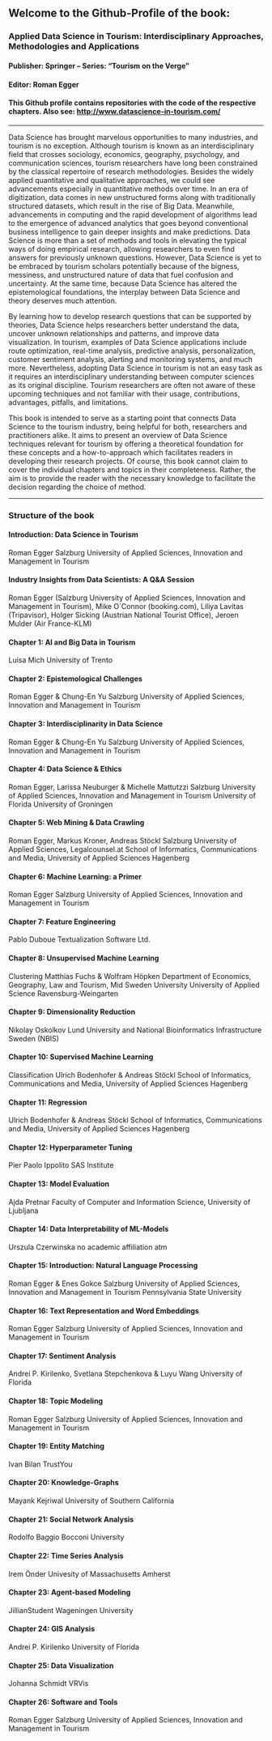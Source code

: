 ## Welcome to the Github-Profile of the book: 

### Applied Data Science in Tourism: Interdisciplinary Approaches, Methodologies and Applications
#### Publisher: Springer – Series: “Tourism on the Verge”
#### Editor: Roman Egger

#### This Github profile contains repositories with the code of the respective chapters. Also see: http://www.datascience-in-tourism.com/
------------------------------------------------------------------------------------------------------

Data Science has brought marvelous opportunities to many industries, and tourism is no exception. Although tourism is known as an interdisciplinary field that crosses sociology, economics, geography, psychology, and communication sciences, tourism researchers have long been constrained by the classical repertoire of research methodologies. Besides the widely applied quantitative and qualitative approaches, we could see advancements especially in quantitative methods over time. In an era of digitization, data comes in new unstructured forms along with traditionally structured datasets, which result in the rise of Big Data. Meanwhile, advancements in computing and the rapid development of algorithms lead to the emergence of advanced analytics that goes beyond conventional business intelligence to gain deeper insights and make predictions. Data Science is more than a set of methods and tools in elevating the typical ways of doing empirical research, allowing researchers to even find answers for previously unknown questions. However, Data Science is yet to be embraced by tourism scholars potentially because of the bigness, messiness, and unstructured nature of data that fuel confusion and uncertainty. At the same time, because Data Science has altered the epistemological foundations, the interplay between Data Science and theory deserves much attention.

By learning how to develop research questions that can be supported by theories, Data Science helps researchers better understand the data, uncover unknown relationships and patterns, and improve data visualization. In tourism, examples of Data Science applications include route optimization, real-time analysis, predictive analysis, personalization, customer sentiment analysis, alerting and monitoring systems, and much more. Nevertheless, adopting Data Science in tourism is not an easy task as it requires an interdisciplinary understanding between computer sciences as its original discipline. Tourism researchers are often not aware of these upcoming techniques and not familiar with their usage, contributions, advantages, pitfalls, and limitations.

This book is intended to serve as a starting point that connects Data Science to the tourism industry, being helpful for both, researchers and practitioners alike. It aims to present an overview of Data Science techniques relevant for tourism by offering a theoretical foundation for these concepts and a how-to-approach which facilitates readers in developing their research projects. Of course, this book cannot claim to cover the individual chapters and topics in their completeness. Rather, the aim is to provide the reader with the necessary knowledge to facilitate the decision regarding the choice of method.

----------------------------------------------------------------------------------------------------------

### Structure of the book
#### Introduction: Data Science in Tourism
Roman Egger
Salzburg University of Applied Sciences, Innovation and Management in Tourism

#### Industry Insights from Data Scientists: A Q&A Session
Roman Egger (Salzburg University of Applied Sciences, Innovation and Management in Tourism), Mike O´Connor (booking.com), Liliya Lavitas (Tripavisor), Holger Sicking (Austrian National Tourist Office), Jeroen Mulder (Air France-KLM)

#### Chapter 1: AI and Big Data in Tourism
Luisa Mich
University of Trento

#### Chapter 2: Epistemological Challenges
Roman Egger & Chung-En Yu
Salzburg University of Applied Sciences, Innovation and Management in Tourism

#### Chapter 3: Interdisciplinarity in Data Science
Roman Egger & Chung-En Yu
Salzburg University of Applied Sciences, Innovation and Management in Tourism

#### Chapter 4: Data Science & Ethics
Roman Egger, Larissa Neuburger & Michelle Mattutzzi
Salzburg University of Applied Sciences, Innovation and Management in Tourism
University of Florida
University of Groningen

#### Chapter 5: Web Mining & Data Crawling
Roman Egger, Markus Kroner, Andreas Stöckl
Salzburg University of Applied Sciences,
Legalcounsel.at
School of Informatics, Communications and Media, University of Applied Sciences Hagenberg

#### Chapter 6: Machine Learning: a Primer
Roman Egger
Salzburg University of Applied Sciences, Innovation and Management in Tourism

#### Chapter 7: Feature Engineering
Pablo Duboue
Textualization Software Ltd.

#### Chapter 8: Unsupervised Machine Learning
Clustering
Matthias Fuchs & Wolfram Höpken
Department of Economics, Geography, Law and Tourism, Mid Sweden University
University of Applied Science Ravensburg-Weingarten

#### Chapter 9: Dimensionality Reduction
Nikolay Oskolkov
Lund University and National Bioinformatics Infrastructure Sweden (NBIS)

#### Chapter 10: Supervised Machine Learning
Classification
Ulrich Bodenhofer & Andreas Stöckl
School of Informatics, Communications and Media, University of Applied Sciences Hagenberg

#### Chapter 11: Regression
Ulrich Bodenhofer & Andreas Stöckl
School of Informatics, Communications and Media, University of Applied Sciences Hagenberg

#### Chapter 12: Hyperparameter Tuning
Pier Paolo Ippolito
SAS Institute

#### Chapter 13: Model Evaluation
Ajda Pretnar
Faculty of Computer and Information Science, University of Ljubljana

#### Chapter 14: Data Interpretability of ML-Models
Urszula Czerwinska
no academic affiliation atm

#### Chapter 15: Introduction: Natural Language Processing
Roman Egger & Enes Gokce
Salzburg University of Applied Sciences, Innovation and Management in Tourism
Pennsylvania State University

#### Chapter 16: Text Representation and Word Embeddings
Roman Egger
Salzburg University of Applied Sciences, Innovation and Management in Tourism

#### Chapter 17: Sentiment Analysis
Andrei P. Kirilenko, Svetlana Stepchenkova & Luyu Wang
University of Florida

#### Chapter 18: Topic Modeling
Roman Egger
Salzburg University of Applied Sciences, Innovation and Management in Tourism

#### Chapter 19: Entity Matching
Ivan Bilan
TrustYou

#### Chapter 20: Knowledge-Graphs
Mayank Kejriwal
University of Southern California

#### Chapter 21: Social Network Analysis
Rodolfo Baggio
Bocconi University

#### Chapter 22: Time Series Analysis
Irem Önder
Univesity of Massachusetts Amherst

#### Chapter 23: Agent-based Modeling
JillianStudent
Wageningen University

#### Chapter 24: GIS Analysis
Andrei P. Kirilenko
University of Florida

#### Chapter 25: Data Visualization
Johanna Schmidt
VRVis

#### Chapter 26: Software and Tools
Roman Egger
Salzburg University of Applied Sciences, Innovation and Management in Tourism
